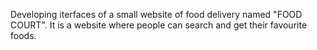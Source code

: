 Developing iterfaces of a small website of food delivery named "FOOD COURT". It is a website where people can search and get their favourite foods.

